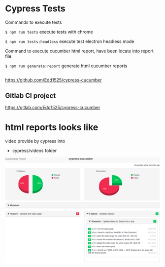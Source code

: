 # Cypress Tests

Commands to execute tests

`$ npm run tests` execute tests with chrome

`$ npm run tests:headless` execute test electron headless mode

Command to execute cucumber html report, have been locate into report file

`$ npm run generate:report` generate html cucumber reports

##
https://github.com/Edd1525/cypress-cucumber

## Gitlab CI project

https://gitlab.com/Edd1525/cypress-cucumber

# html reports looks like

video provide by cypress into 
 - cypress/videos folder

![Alt text](reportHtmlKayak.png?raw=true "Title")

